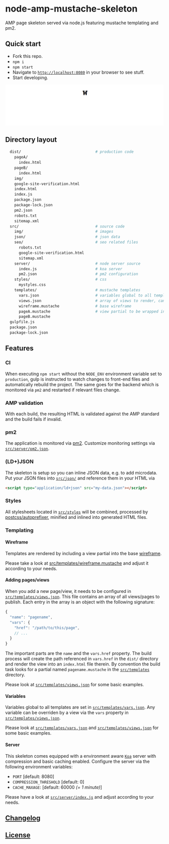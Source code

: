 # node-amp-mustache-skeleton
AMP page skeleton served via node.js featuring mustache templating and pm2.

## Quick start

* Fork this repo.
* `npm i`
* `npm start`
* Navigate to [`http://localhost:8080`](http://localhost:8080) in your browser to see stuff.
* Start developing.

![Intro](src/img/intro.gif)

## Directory layout

```bash
  dist/                                 # production code
    pageA/
      index.html
    pageB/
      index.html
    img/
    google-site-verification.html
    index.html
    index.js
    package.json
    package-lock.json
    pm2.json
    robots.txt
    sitemap.xml
  src/                                  # source code
    img/                                # images
    json/                               # json data
    seo/                                # seo related files
      robots.txt
      google-site-verification.html
      sitemap.xml
    server/                             # node server source
      index.js                          # koa server
      pm2.json                          # pm2 configuration
    styles/                             # css
      mystyles.css
    templates/                          # mustache templates
      vars.json                         # variables global to all templates
      views.json                        # array of views to render, can override variables in vars.json
      wireframe.mustache                # base wireframe
      pageA.mustache                    # view partial to be wrapped in wireframe.mustache
      pageB.mustache
  gulpfile.js
  package.json
  package-lock.json
```

## Features

### CI

When executing `npm start` without the `NODE_ENV` environment variable set to `production`, gulp is instructed to watch changes to front-end files and automatically rebuild the project. The same goes for the backend which is monitored via `pm2` and restarted if relevant files change.

### AMP validation

With each build, the resulting HTML is validated against the AMP standard and the build fails if invalid.

### pm2

The application is monitored via [pm2](http://pm2.keymetrics.io). Customize monitoring settings via [`src/server/pm2.json`](src/server/pm2.json).

### (LD+)JSON

The skeleton is setup so you can inline JSON data, e.g. to add microdata. Put your JSON files into [`src/json/`](src/json) and reference them in your HTML via

```html
<script type="application/ld+json" src="my-data.json"></script>
```

### Styles

All stylesheets located in [`src/styles`](src/styles) will be combined, processed by [postcss/autoprefixer](https://github.com/postcss/autoprefixer), minified and inlined into generated HTML files.

### Templating

#### Wireframe

Templates are rendered by including a view partial into the base [wireframe](src/templates/wireframe.mustache).

Please take a look at [src/templates/wireframe.mustache](src/templates/wireframe.mustache) and adjust it according to your needs.

#### Adding pages/views

When you add a new page/view, it needs to be configured in [`src/templates/views.json`](src/templates/views.json). This file contains an array of all views/pages to publish. Each entry in the array is an object with the following signature:

```javascript
{
  "name": "pagename",
  "vars": {
    "href": "/path/to/this/page",
    // ...
  }
}
```

The important parts are the `name` and the `vars.href` property. The build process will create the path referenced in `vars.href` in the `dist/` directory and render the view into an `index.html` file therein. By convention the build task looks for a partial named `pagename.mustache` in the [`src/templates`](src/templates) directory.

Please look at [`src/templates/views.json`](src/templates/views.json) for some basic examples.

#### Variables

Variables global to all templates are set in [`src/templates/vars.json`](src/templates/vars.json). Any variable can be overriden by a view via the `vars` property in [`src/templates/views.json`](src/templates/views.json).

Please look at [`src/templates/vars.json`](src/templates/vars.json) and [`src/templates/views.json`](src/templates/views.json) for some basic examples.

#### Server

This skeleton comes equipped with a environment aware [`Koa`](http://koajs.com/) server with compression and basic caching enabled. Configure the server via the following environment variables:

* `PORT` [default:  8080]
* `COMPRESSION_THRESHOLD` [default: 0]
* `CACHE_MAXAGE`: [default: 60000 *(= 1 minute)*]

Please have a look at [`src/server/index.js`](src/server/index.js) and adjust according to your needs.

## [Changelog](CHANGELOG.md)

## [License](LICENSE)
